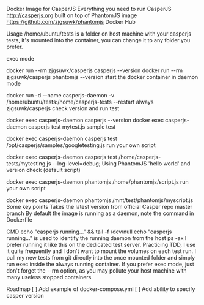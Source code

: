 Docker Image for CasperJS
Everything you need to run CasperJS http://casperjs.org
built on top of PhantomJS image https://github.com/zjgsuwk/phantomjs
Docker Hub

Usage
/home/ubuntu/tests is a folder on host machine with your casperjs tests, it's mounted into the container, you can change it to any folder you prefer.

exec mode

docker run --rm zjgsuwk/casperjs casperjs --version
docker run --rm zjgsuwk/casperjs phantomjs --version
start the docker container in daemon mode

docker run -d --name casperjs-daemon -v /home/ubuntu/tests:/home/casperjs-tests --restart always zjgsuwk/casperjs
check version and run test

docker exec casperjs-daemon casperjs --version
docker exec casperjs-daemon casperjs test mytest.js
sample test

docker exec casperjs-daemon casperjs test /opt/casperjs/samples/googletesting.js
run your own script

docker exec casperjs-daemon casperjs test /home/casperjs-tests/mytesting.js --log-level=debug;
Using PhantomJS
'hello world' and version check (default script)

docker exec casperjs-daemon phantomjs /home/phantomjs/script.js
run your own script

docker exec casperjs-daemon phantomjs /mnt/test/phantomjs/myscript.js
Some key points
Takes the latest version from official Casper repo master branch By default the image is running as a daemon, note the command in Dockerfile

CMD echo "casperjs running..." && tail -f /dev/null
echo "casperjs running..." is used to identify the running daemon from the host ps -ax
I prefer running it like this on the dedicated test server. Practicing TDD, I use it quite frequently and I don't want to mount the volumes on each test run. I pull my new tests from git directly into the once mounted folder and simply run exec inside the always running container.
If you prefer exec mode, just don't forget the --rm option, as you may pollute your host machine with many useless stopped containers.

Roadmap
[ ] Add example of docker-compose.yml
[ ] Add ability to specify casper version
